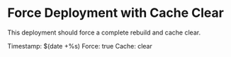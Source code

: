 # Force Deployment with Cache Clear

This deployment should force a complete rebuild and cache clear.

Timestamp: $(date +%s)
Force: true
Cache: clear

